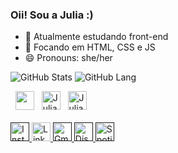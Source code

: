 ### Oii! Sou a Julia :)

- 🔭 Atualmente estudando front-end
- 🌱 Focando em HTML, CSS e JS
- 😄 Pronouns: she/her

![GitHub Stats](https://github-readme-stats.vercel.app/api?username=jukkia&theme=dracula)
![GitHub Lang](https://github-readme-stats.vercel.app/api/top-langs/?username=jukkia&layout=compact&langs_count=7&theme=dracula)

<div style="display: flex;">
   <img src="https://cdn.jsdelivr.net/gh/devicons/devicon/icons/html5/html5-plain.svg" alt="Julia-HTML" height="30" width="40"> 
   <img src="https://cdn.jsdelivr.net/gh/devicons/devicon/icons/css3/css3-plain.svg"  alt="Julia-CSS" height="30" width="40">
   <img src="https://cdn.jsdelivr.net/gh/devicons/devicon/icons/javascript/javascript-plain.svg" alt="Julia-Js" height="30" width="40"> 
</div> 

<div><br>
 <a href=""</a> <img src="https://img.shields.io/badge/Instagram-E4405F?style=for-the-badge&logo=instagram&logoColor=white" alt="Instagram" height="30" width="40">
 <a href="https://www.linkedin.com/in/julia-do-amaral-jord%C3%A3o-3989b6220/"</a> <img src="https://img.shields.io/badge/LinkedIn-0077B5?style=for-the-badge&logo=linkedin&logoColor=white" alt="LinkedIn" height="30" width="40">
 <a href=""</a> <img src="https://img.shields.io/badge/Gmail-D14836?style=for-the-badge&logo=gmail&logoColor=white" alt="Gmail" height="30" width="40"> 
 <a href=""</a> <img src="https://img.shields.io/badge/Discord-7289DA?style=for-the-badge&logo=discord&logoColor=white" alt="Discord" height="30" width="40">
 <a href=""</a> <img src="https://img.shields.io/badge/Spotify-1ED760?&style=for-the-badge&logo=spotify&logoColor=white!" alt="Spotify" height="30" width="40">


</div>
